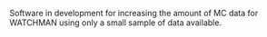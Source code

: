 Software in development for increasing the amount of MC data for WATCHMAN using
only a small sample of data available.
